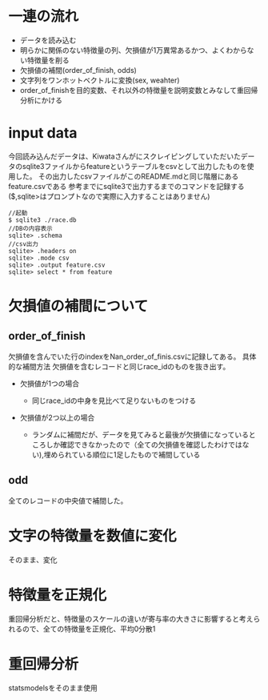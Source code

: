 # 一連の流れ
- データを読み込む
- 明らかに関係のない特徴量の列、欠損値が1万異常あるかつ、よくわからない特徴量を削る
- 欠損値の補間(order_of_finish, odds)
- 文字列をワンホットベクトルに変換(sex, weahter)
- order_of_finishを目的変数、それ以外の特徴量を説明変数とみなして重回帰分析にかける


# input data
今回読み込んだデータは、Kiwataさんがにスクレイピングしていただいたデータのsqlite3ファイルからfeatureというテーブルをcsvとして出力したものを使用した。
その出力したcsvファイルがこのREADME.mdと同じ階層にあるfeature.csvである
参考までにsqlite3で出力するまでのコマンドを記録する($,sqlite>はプロンプトなので実際に入力することはありません)
```sqlite
//起動
$ sqlite3 ./race.db
//DBの内容表示
sqlite> .schema
//csv出力
sqlite> .headers on
sqlite> .mode csv
sqlite> .output feature.csv
sqlite> select * from feature
```
# 欠損値の補間について
## order_of_finish
欠損値を含んでいた行のindexをNan_order_of_finis.csvに記録してある。
具体的な補間方法
欠損値を含むレコードと同じrace_idのものを抜き出す。
- 欠損値が1つの場合
    - 同じrace_idの中身を見比べて足りないものをつける

- 欠損値が2つ以上の場合
    - ランダムに補間だが、データを見てみると最後が欠損値になっているところしか確認できなかったので（全ての欠損値を確認したわけではない),埋められている順位に1足したもので補間している
## odd
全てのレコードの中央値で補間した。


# 文字の特徴量を数値に変化
そのまま、変化

# 特徴量を正規化
重回帰分析だと、特徴量のスケールの違いが寄与率の大きさに影響すると考えられるので、全ての特徴量を正規化、平均0分散1

# 重回帰分析
statsmodelsをそのまま使用
